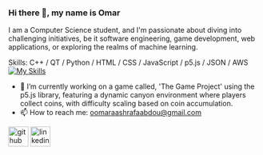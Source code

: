### Hi there 👋, my name is Omar
I am a Computer Science student, and I'm passionate about diving into challenging initiatives, be it software engineering, game development, web applications, or exploring the realms of machine learning.

Skills: C++ / QT / Python / HTML / CSS / JavaScript / p5.js / JSON / AWS
[![My Skills](https://skillicons.dev/icons?i=cpp,qt,py,HTML,CSS,js,aws)](https://skillicons.dev)

- 🔭 I’m currently working on a game called, 'The Game Project' using the p5.js library, featuring a dynamic canyon environment where players collect coins, with difficulty scaling based on coin accumulation. 
- 📫 How to reach me: oomaraashrafaabdou@gmail.com 


[<img src='https://cdn.jsdelivr.net/npm/simple-icons@3.0.1/icons/github.svg' alt='github' height='40'>](https://github.com/oashraff)  [<img src='https://cdn.jsdelivr.net/npm/simple-icons@3.0.1/icons/linkedin.svg' alt='linkedin' height='40'>](https://www.linkedin.com/in/omarashrafmo/)  

